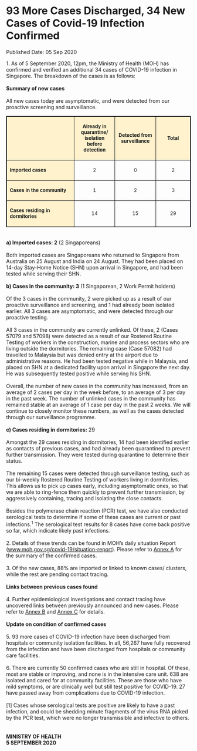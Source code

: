 <html>
    <meta http-equiv="Content-Type" content="text/html; charset=utf-8"/>
    <meta charset="utf-8"/>
    <title>93 More Cases Discharged, 34 New Cases of Covid-19 Infection Confirmed</title>
    <body><h1>93 More Cases Discharged, 34 New Cases of Covid-19 Infection Confirmed</h1>
    <p>Published Date: 05 Sep 2020</p> 1. As of 5 September 2020, 12pm, the Ministry of Health (MOH) has confirmed and verified an additional 34 cases of COVID-19 infection in Singapore. The breakdown of the cases is as follows:
<br>
<br><strong>Summary of new cases
</strong><br>
<br>All new cases today are asymptomatic, and were detected from our proactive screening and surveillance.&nbsp;<br> <table width="601" bordercolor="#00000a" border="1" cellspacing="0" cellpadding="7"> <colgroup><col width="226"> <col width="106"> <col width="106"> <col width="105"> <tbody><tr> <td width="226" valign="TOP" bgcolor="#fff2cc"> <p><span style="font-size: 13px;"><br> </span></p> </td> <td width="106" bgcolor="#fff2cc"> <p align="CENTER"><span style="font-size: 13px;"><strong>Already in quarantine/ isolation before detection </strong> </span></p> </td> <td width="106" bgcolor="#fff2cc"> <p align="CENTER"><span style="font-size: 13px;"><strong>Detected from surveillance </strong> </span></p> </td> <td width="105" bgcolor="#fff2cc"> <p align="CENTER"><span style="font-size: 13px;"><strong>Total</strong></span></p> </td> </tr> <tr> <td width="226" valign="TOP" bgcolor="#fff2cc"> <p><span style="font-size: 13px;"><strong>Imported cases</strong></span></p> </td> <td width="106"> <p align="CENTER"><span style="font-size: 13px;">2</span></p> </td> <td width="106"> <p align="CENTER"><span style="font-size: 13px;">0</span></p> </td> <td width="105"> <p align="CENTER"><span style="font-size: 13px;">2</span></p> </td> </tr> <tr> <td width="226" valign="TOP" bgcolor="#fff2cc"> <p><span style="font-size: 13px;"><strong>Cases in the community </strong> </span></p> </td> <td width="106"> <p align="CENTER"><span style="font-size: 13px;">1</span></p> </td> <td width="106"> <p align="CENTER"><span style="font-size: 13px;">2</span></p> </td> <td width="105"> <p align="CENTER"><span style="font-size: 13px;">3</span></p> </td> </tr> <tr> <td width="226" valign="TOP" bgcolor="#fff2cc"> <p><span style="font-size: 13px;"><strong>Cases residing in dormitories </strong> </span></p> </td> <td width="106"> <p align="CENTER"><span style="font-size: 13px;">14</span></p> </td> <td width="106"> <p align="CENTER"><span style="font-size: 13px;">15</span></p> </td> <td width="105"> <p align="CENTER"><span style="font-size: 13px;">29</span></p> </td> </tr> </tbody></table> <br><strong>a) Imported cases: 2</strong> (2 Singaporeans)
<br>
<br>Both imported cases are Singaporeans who returned to Singapore from Australia on 25 August and India on 24 August. They had been placed on 14-day Stay-Home Notice (SHN) upon arrival in Singapore, and had been tested while serving their SHN. 
<br>
<br><strong>b) Cases in the community: 3</strong> (1 Singaporean, 2 Work Permit holders)
<br>
<br>Of the 3 cases in the community, 2 were picked up as a result of our proactive surveillance and screening, and 1 had already been isolated earlier. All 3 cases are asymptomatic, and were detected through our proactive testing.
<br>
<br>All 3 cases in the community are currently unlinked. Of these, 2 (Cases 57079 and 57098) were detected as a result of our Rostered Routine Testing of workers in the construction, marine and process sectors who are living outside the dormitories. The remaining case (Case 57082) had travelled to Malaysia but was denied entry at the airport due to administrative reasons. He had been tested negative while in Malaysia, and placed on SHN at a dedicated facility upon arrival in Singapore the next day. He was subsequently tested positive while serving his SHN. 
<br>
<br>Overall, the number of new cases in the community has increased, from an average of 2 cases per day in the week before, to an average of 3 per day in the past week. The number of unlinked cases in the community has remained stable at an average of 1 case per day in the past 2 weeks.&nbsp;We will continue to closely monitor these numbers, as well as the cases detected through our surveillance programme.
<br>
<br><strong>c) Cases residing in dormitories:</strong> 29
<br>
<br>Amongst the 29 cases residing in dormitories, 14 had been identified earlier as contacts of previous cases, and had already been quarantined to prevent further transmission. They were tested during quarantine to determine their status.  
<br>
<br>The remaining 15 cases were detected through surveillance testing, such as our bi-weekly Rostered Routine Testing of workers living in dormitories. This allows us to pick up cases early, including asymptomatic ones, so that we are able to ring-fence them quickly to prevent further transmission, by aggressively containing, tracing and isolating the close contacts. 
<br>
<br>Besides the polymerase chain reaction (PCR) test, we have also conducted serological tests to determine if some of these cases are current or past infections.<sup>1</sup> The serological test results for 8 cases have come back positive so far, which indicate likely past infections.
<br>
<br>2. Details of these trends can be found in MOH’s daily situation Report (<a href="http://www.moh.gov.sg/covid-19/situation-report">www.moh.gov.sg/covid-19/situation-report</a>). Please refer to <a title="Annex A" href="/docs/librariesprovider5/default-document-library/annex-a-(5-sep).pdf?sfvrsn=5d2ad3de_0">Annex A</a>&nbsp;for the summary of the confirmed cases. 
<br>
<br>3. Of the new cases, 88% are imported or linked to known cases/ clusters, while the rest are pending contact tracing. 
<br>
<br><strong>Links between previous cases found
</strong><br>
<br>4. Further epidemiological investigations and contact tracing have uncovered links between previously announced and new cases. Please refer to <a title="Annex B" href="/docs/librariesprovider5/default-document-library/annex-b-(5-sep).pdf?sfvrsn=c37f25bf_0">Annex B</a>&nbsp;and <a title="Annex C" href="/docs/librariesprovider5/default-document-library/annex-c-(5-sep).pdf?sfvrsn=15b7433c_0">Annex C</a>&nbsp;for details. 
<br>
<br><strong>Update on condition of confirmed cases
</strong><br>
<br>5. 93 more cases of COVID-19 infection have been discharged from hospitals or community isolation facilities. In all, 56,267 have fully recovered from the infection and have been discharged from hospitals or community care facilities. 
<br>
<br>6. There are currently 50 confirmed cases who are still in hospital. Of these, most are stable or improving, and none is in the intensive care unit. 638 are isolated and cared for at community facilities. These are those who have mild symptoms, or are clinically well but still test positive for COVID-19. 27 have passed away from complications due to COVID-19 infection. 
<br>
<br>
[1] Cases whose serological tests are positive are likely to have a past infection, and could be shedding minute fragments of the virus RNA picked by the PCR test, which were no longer transmissible and infective to others.<br><br><br><strong>MINISTRY OF HEALTH
<br>5 SEPTEMBER 2020</strong><br></body>
</html>
